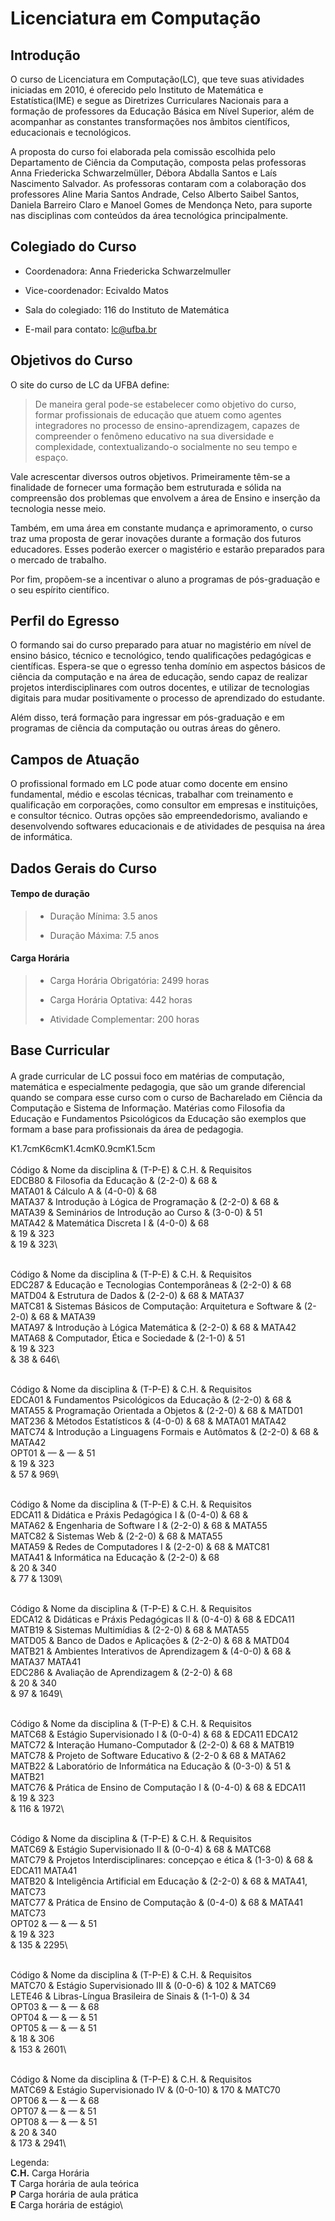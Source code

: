 Licenciatura em Computação
==========================

Introdução
----------

O curso de Licenciatura em Computação(LC), que teve suas atividades
iniciadas em 2010, é oferecido pelo Instituto de Matemática e
Estatística(IME) e segue as Diretrizes Curriculares Nacionais para a
formação de professores da Educação Básica em Nível Superior, além de
acompanhar as constantes transformações nos âmbitos científicos,
educacionais e tecnológicos.

A proposta do curso foi elaborada pela comissão escolhida pelo
Departamento de Ciência da Computação, composta pelas professoras Anna
Friedericka Schwarzelmüller, Débora Abdalla Santos e Laís Nascimento
Salvador. As professoras contaram com a colaboração dos professores
Aline Maria Santos Andrade, Celso Alberto Saibel Santos, Daniela
Barreiro Claro e Manoel Gomes de Mendonça Neto, para suporte nas
disciplinas com conteúdos da área tecnológica principalmente.

Colegiado do Curso
------------------

-   <span>Coordenadora: Anna Friedericka Schwarzelmuller</span>

-   <span>Vice-coordenador: Ecivaldo Matos</span>

-   <span>Sala do colegiado: 116 do Instituto de Matemática</span>

-   <span>E-mail para contato: lc@ufba.br</span>

Objetivos do Curso
------------------

O site do curso de LC da UFBA define:

> <span>De maneira geral pode-se estabelecer como objetivo do curso,
> formar profissionais de educação que atuem como agentes integradores
> no processo de ensino-aprendizagem, capazes de compreender o fenômeno
> educativo na sua diversidade e complexidade, contextualizando-o
> socialmente no seu tempo e espaço.</span>

Vale acrescentar diversos outros objetivos. Primeiramente têm-se a
finalidade de fornecer uma formação bem estruturada e sólida na
compreensão dos problemas que envolvem a área de Ensino e inserção da
tecnologia nesse meio.

Também, em uma área em constante mudança e aprimoramento, o curso traz
uma proposta de gerar inovações durante a formação dos futuros
educadores. Esses poderão exercer o magistério e estarão preparados para
o mercado de trabalho.

Por fim, propõem-se a incentivar o aluno a programas de pós-graduação e
o seu espírito científico.

Perfil do Egresso
-----------------

O formando sai do curso preparado para atuar no magistério em nível de
ensino básico, técnico e tecnológico, tendo qualificações pedagógicas e
científicas. Espera-se que o egresso tenha domínio em aspectos básicos
de ciência da computação e na área de educação, sendo capaz de realizar
projetos interdisciplinares com outros docentes, e utilizar de
tecnologias digitais para mudar positivamente o processo de aprendizado
do estudante.

Além disso, terá formação para ingressar em pós-graduação e em programas
de ciência da computação ou outras áreas do gênero.

Campos de Atuação
-----------------

O profissional formado em LC pode atuar como docente em ensino
fundamental, médio e escolas técnicas, trabalhar com treinamento e
qualificação em corporações, como consultor em empresas e instituições,
e consultor técnico. Outras opções são empreendedorismo, avaliando e
desenvolvendo softwares educacionais e de atividades de pesquisa na área
de informática.

Dados Gerais do Curso
---------------------

#### Tempo de duração

> -   <span>Duração Mínima: 3.5 anos</span>
>
> -   <span>Duração Máxima: 7.5 anos</span>
>
#### Carga Horária

> -   <span>Carga Horária Obrigatória: 2499 horas</span>
>
> -   <span>Carga Horária Optativa: 442 horas</span>
>
> -   <span>Atividade Complementar: 200 horas</span>
>
Base Curricular
---------------

#### 

A grade curricular de LC possui foco em matérias de computação,
matemática e especialmente pedagogia, que são um grande diferencial
quando se compara esse curso com o curso de Bacharelado em Ciência da
Computação e Sistema de Informação. Matérias como Filosofia da Educação
e Fundamentos Psicológicos da Educação são exemplos que formam a base
para profissionais da área de pedagogia.

<span>K<span>1.7cm</span>K<span>6cm</span>K<span>1.4cm</span>K<span>0.9cm</span>K<span>1.5cm</span></span>\
\
Código & Nome da disciplina & (T-P-E) & C.H. & Requisitos\
EDCB80 & Filosofia da Educação & (2-2-0) & 68 &\
MATA01 & Cálculo A & (4-0-0) & 68\
MATA37 & Introdução à Lógica de Programação & (2-2-0) & 68 &\
MATA39 & Seminários de Introdução ao Curso & (3-0-0) & 51\
MATA42 & Matemática Discreta I & (4-0-0) & 68\
 & 19 & 323\
 & 19 & 323\

\
Código & Nome da disciplina & (T-P-E) & C.H. & Requisitos\
EDC287 & Educação e Tecnologias Contemporâneas & (2-2-0) & 68\
MATD04 & Estrutura de Dados & (2-2-0) & 68 & MATA37\
MATC81 & Sistemas Básicos de Computação: Arquitetura e Software &
(2-2-0) & 68 & MATA39\
MATA97 & Introdução à Lógica Matemática & (2-2-0) & 68 & MATA42\
MATA68 & Computador, Ética e Sociedade & (2-1-0) & 51\
 & 19 & 323\
 & 38 & 646\

\
Código & Nome da disciplina & (T-P-E) & C.H. & Requisitos\
EDCA01 & Fundamentos Psicológicos da Educação & (2-2-0) & 68 &\
MATA55 & Programação Orientada a Objetos & (2-2-0) & 68 & MATD01\
MAT236 & Métodos Estatísticos & (4-0-0) & 68 & MATA01 MATA42\
MATC74 & Introdução a Linguagens Formais e Autômatos & (2-2-0) & 68 &
MATA42\
OPT01 & — & — & 51\
 & 19 & 323\
 & 57 & 969\

\
Código & Nome da disciplina & (T-P-E) & C.H. & Requisitos\
EDCA11 & Didática e Práxis Pedagógica I & (0-4-0) & 68 &\
MATA62 & Engenharia de Software I & (2-2-0) & 68 & MATA55\
MATC82 & Sistemas Web & (2-2-0) & 68 & MATA55\
MATA59 & Redes de Computadores I & (2-2-0) & 68 & MATC81\
MATA41 & Informática na Educação & (2-2-0) & 68\
 & 20 & 340\
 & 77 & 1309\

\
Código & Nome da disciplina & (T-P-E) & C.H. & Requisitos\
EDCA12 & Didáticas e Práxis Pedagógicas II & (0-4-0) & 68 & EDCA11\
MATB19 & Sistemas Multimídias & (2-2-0) & 68 & MATA55\
MATD05 & Banco de Dados e Aplicações & (2-2-0) & 68 & MATD04\
MATB21 & Ambientes Interativos de Aprendizagem & (4-0-0) & 68 & MATA37
MATA41\
EDC286 & Avaliação de Aprendizagem & (2-2-0) & 68\
 & 20 & 340\
 & 97 & 1649\

\
Código & Nome da disciplina & (T-P-E) & C.H. & Requisitos\
MATC68 & Estágio Supervisionado I & (0-0-4) & 68 & EDCA11 EDCA12\
MATC72 & Interação Humano-Computador & (2-2-0) & 68 & MATB19\
MATC78 & Projeto de Software Educativo & (2-2-0 & 68 & MATA62\
MATB22 & Laboratório de Informática na Educação & (0-3-0) & 51 & MATB21\
MATC76 & Prática de Ensino de Computação I & (0-4-0) & 68 & EDCA11\
 & 19 & 323\
 & 116 & 1972\

\
Código & Nome da disciplina & (T-P-E) & C.H. & Requisitos\
MATC69 & Estágio Supervisionado II & (0-0-4) & 68 & MATC68\
MATC79 & Projetos Interdisciplinares: concepçao e ética & (1-3-0) & 68 &
EDCA11 MATA41\
MATB20 & Inteligência Artificial em Educação & (2-2-0) & 68 & MATA41,
MATC73\
MATC77 & Prática de Ensino de Computação & (0-4-0) & 68 & MATA41 MATC73\
OPT02 & — & — & 51\
 & 19 & 323\
 & 135 & 2295\

\
Código & Nome da disciplina & (T-P-E) & C.H. & Requisitos\
MATC70 & Estágio Supervisionado III & (0-0-6) & 102 & MATC69\
LETE46 & Libras-Língua Brasileira de Sinais & (1-1-0) & 34\
OPT03 & — & — & 68\
OPT04 & — & — & 51\
OPT05 & — & — & 51\
 & 18 & 306\
 & 153 & 2601\

\
Código & Nome da disciplina & (T-P-E) & C.H. & Requisitos\
MATC69 & Estágio Supervisionado IV & (0-0-10) & 170 & MATC70\
OPT06 & — & — & 68\
OPT07 & — & — & 51\
OPT08 & — & — & 51\
 & 20 & 340\
 & 173 & 2941\

Legenda:\
<span>**C.H.**</span> Carga Horária\
<span>**T**</span> Carga horária de aula teórica\
<span>**P**</span> Carga horária de aula prática\
<span>**E**</span> Carga horária de estágio\

